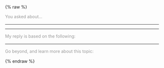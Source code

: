 ---
---

{% raw %}
<style>
  .btn-group * {
    box-shadow: none !important;
  }
  #reload-btn {
    margin-left: 0.5em;
  }
  .phrase {
    font-size: .875rem;
    line-height: 1.2;
    margin: 1rem auto;
    color: #999;
  }
  .miso-list {
    --miso-list-item-height: 7rem;
    --miso-list-item-gap: 0.65rem;
    --miso-list-description-lines: 3;
  }
  .follow-up {
  }
</style>
<section>
  <miso-ask>
    <miso-query></miso-query>
  </miso-ask>
</section>
<section>
  <miso-ask visible-when="ready" logo="false">
    <div class="phrase">You asked about...</div>
    <miso-question></miso-question>
    <hr>
    <miso-answer></miso-answer>
    <miso-feedback></miso-feedback>
    <hr>
    <div class="phrase">My reply is based on the following:</div>
    <miso-sources></miso-sources>
</section>
<section id="follow-ups">
</section>
<section>
  <miso-ask id="related-resources" visible-when="ready" logo="true">
    <hr>
    <div class="phrase">Go beyond, and learn more about this topic:</div>
    <miso-related-resources></miso-related-resources>
  </miso-ask>
</section>
<script id="follow-up-template" type="text/plain">
<div class="follow-up">
  <hr>
  <miso-ask visible-when="initial loading" parent-question-id="{{parentQuestionId}}">
    <miso-query></miso-query>
  </miso-ask>
  <miso-ask visible-when="ready" parent-question-id="{{parentQuestionId}}" logo="false">
    <div class="phrase">You asked about...</div>
    <miso-question></miso-question>
    <hr>
    <miso-answer></miso-answer>
    <miso-feedback></miso-feedback>
    <hr>
    <div class="phrase">My reply is based on the following:</div>
    <miso-sources></miso-sources>
  </miso-ask>
</div>
</script>
<script>
const followUpsSection = document.getElementById('follow-ups');
const relatedResourcesContainer = document.getElementById('related-resources');
const TEMPLATE_STRING = document.getElementById('follow-up-template').innerHTML;
const template = (data) => {
  let html = TEMPLATE_STRING;
  for (const key of Object.keys(data)) {
    const value = data[key];
    html = html.replaceAll(`{{${key}}}`, value);
  }
  return html;
};
function setup(workflow) {
  // when a new query starts, associate the last section container to that workflow
  workflow.on('loading', () => {
    relatedResourcesContainer.workflow = workflow;
  });
  // when a answer is fully populated, insert a new section for the follow-up question
  workflow.on('done', () => {
    followUpsSection.insertAdjacentHTML('beforeend', template({ parentQuestionId: workflow.questionId }));
  });
}
const misocmd = window.misocmd || (window.misocmd = []);
misocmd.push(async () => {
  // TODO: better timing management
  window.helpers.fetch.intercept({
    request: (request) => {
      // add header to force plaintext response
      if (request.method.toLowerCase() === 'post' && request.url.indexOf('/api/ask/questions') > -1) {
        request.headers.append('x-answer-sampling', '0.5');
        request.headers.append('x-speed-rate', '2');
      }
      return request;
    }
  });
  MisoClient.plugins.use('std:ui');
  const client = new MisoClient({
    apiKey: '...',
    apiHost: 'http://localhost:9901/api',
  });
  const rootWorkflow = client.ui.ask;
  client.ui.asks.on('create', setup);
  setup(rootWorkflow);
  rootWorkflow.on('loading', () => {
    // clean up the entire follow-ups section
    followUpsSection.innerHTML = '';
    // destroy all follow-up workflows
    for (const workflow of client.ui.asks.workflows) {
      if (workflow !== rootWorkflow) {
        workflow.destroy();
      }
    }
  });
});
</script>
{% endraw %}
